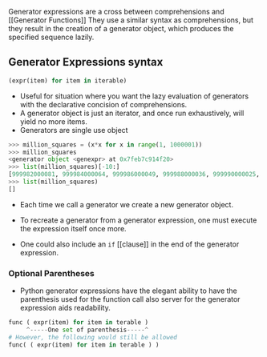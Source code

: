 Generator expressions are a cross between comprehensions and [[Generator Functions]]
They use a similar syntax as comprehensions, but they result in the creation of a generator object, which produces the specified sequence lazily. 

## Generator Expressions syntax
```Python
(expr(item) for item in iterable)
```

- Useful for situation where you want the lazy evaluation of generators with the declarative concision of comprehensions.
- A generator object is just an iterator, and once run exhaustively, will yield no more items.
- Generators are single use object
```Python
>>> million_squares = (x*x for x in range(1, 1000001))
>>> million_squares
<generator object <genexpr> at 0x7feb7c914f20>
>>> list(million_squares)[-10:]
[999982000081, 999984000064, 999986000049, 999988000036, 999990000025, 999992000016, 999994000009, 999996000004, 999998000001, 1000000000000]
>>> list(million_squares)
[]
```
- Each time we call a generator we create a new generator object.
- To recreate a generator from a generator expression, one must execute the expression itself once more.

- One could also include an `if` [[clause]] in the end of the generator expression. 
### Optional Parentheses
- Python generator expressions have the elegant ability to have the parenthesis used for the function call also server for the generator expression aids readability.
```Python
func ( expr(item) for item in terable )
     ^-----One set of parenthesis-----^
# However, the following would still be allowed
func( ( expr(item) for item in terable ) )
```